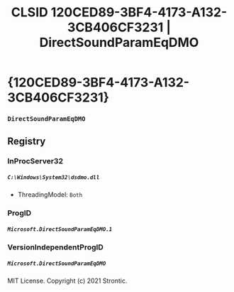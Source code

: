 ﻿---
title: "CLSID 120CED89-3BF4-4173-A132-3CB406CF3231 | DirectSoundParamEqDMO"
excerpt: What is COM-Object CLSID 120CED89-3BF4-4173-A132-3CB406CF3231?
---

# {120CED89-3BF4-4173-A132-3CB406CF3231}

### `DirectSoundParamEqDMO`

## Registry


### InProcServer32

##### `C:\Windows\System32\dsdmo.dll`
* ThreadingModel: `Both`

### ProgID

##### `Microsoft.DirectSoundParamEqDMO.1`

### VersionIndependentProgID

##### `Microsoft.DirectSoundParamEqDMO`

MIT License. Copyright (c) 2021 Strontic.


